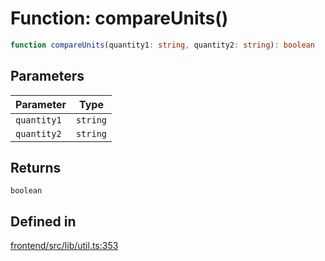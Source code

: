 # Function: compareUnits()

```ts
function compareUnits(quantity1: string, quantity2: string): boolean
```

## Parameters

| Parameter | Type |
| ------ | ------ |
| `quantity1` | `string` |
| `quantity2` | `string` |

## Returns

`boolean`

## Defined in

[frontend/src/lib/util.ts:353](https://github.com/headlamp-k8s/headlamp/blob/2481a1c9f2b4a69a9320466e7a455215b14b97b0/frontend/src/lib/util.ts#L353)
